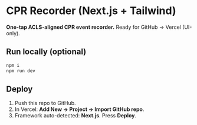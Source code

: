 # CPR Recorder (Next.js + Tailwind)

**One-tap ACLS-aligned CPR event recorder.** Ready for GitHub → Vercel (UI-only).

## Run locally (optional)
```bash
npm i
npm run dev
```

## Deploy
1. Push this repo to GitHub.
2. In Vercel: **Add New → Project → Import GitHub repo**.
3. Framework auto-detected: **Next.js**. Press **Deploy**.
